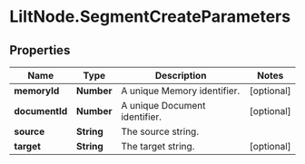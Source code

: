 # LiltNode.SegmentCreateParameters

## Properties

Name | Type | Description | Notes
------------ | ------------- | ------------- | -------------
**memoryId** | **Number** | A unique Memory identifier. | [optional] 
**documentId** | **Number** | A unique Document identifier. | [optional] 
**source** | **String** | The source string. | 
**target** | **String** | The target string. | [optional] 


